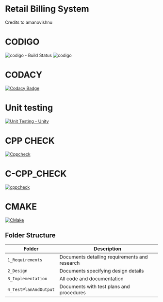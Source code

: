 # Retail Billing System 
Credits to amanovishnu 

# CODIGO #
![codigo - Build Status](https://api.codiga.io/project/30944/score/svg) 
![codigo](https://api.codiga.io/project/30944/status/svg) 
# CODACY #
[![Codacy Badge](https://app.codacy.com/project/badge/Grade/1cf3cea7803f444b8d926ffff2ae3ba2)](https://www.codacy.com/gh/LOGESHWARANS389/M1_RetailBillingSystem_Application/dashboard?utm_source=github.com&amp;utm_medium=referral&amp;utm_content=LOGESHWARANS389/M1_RetailBillingSystem_Application&amp;utm_campaign=Badge_Grade)
# Unit testing
[![Unit Testing - Unity](https://github.com/LOGESHWARANS389/M1_RetailBillingSystem_Application/actions/workflows/unity.yml/badge.svg)](https://github.com/LOGESHWARANS389/M1_RetailBillingSystem_Application/actions/workflows/unity.yml)
# CPP CHECK
[![Cppcheck](https://github.com/LOGESHWARANS389/M1_RetailBillingSystem_Application/actions/workflows/Static-check.yml/badge.svg?branch=main)](https://github.com/LOGESHWARANS389/M1_RetailBillingSystem_Application/actions/workflows/Static-check.yml)
# C-CPP_CHECK #
[![cppcheck](https://github.com/LOGESHWARANS389/M1_RetailBillingSystem_Application/actions/workflows/c-cpp.yml/badge.svg)](https://github.com/LOGESHWARANS389/M1_RetailBillingSystem_Application/actions/workflows/c-cpp.yml) 
# CMAKE #
[![CMake](https://github.com/LOGESHWARANS389/M1_RetailBillingSystem_Application/actions/workflows/cmake.yml/badge.svg)](https://github.com/LOGESHWARANS389/M1_RetailBillingSystem_Application/actions/workflows/cmake.yml)


## Folder Structure
Folder               | Description
---------------------| -----------------------------------------
`1_Requirements`     | Documents detailing requirements and research
`2_Design      `     | Documents specifying design details
`3_Implementation `  | All code and documentation
`4_TestPlanAndOutput`| Documents with test plans and procedures
